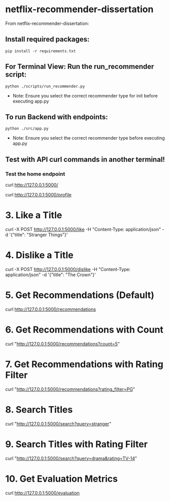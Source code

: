 # netflix-recommender-dissertation

From netflix-recommender-dissertation:

## Install required packages:

`pip install -r requirements.txt`

## For Terminal View: Run the run_recommender script:

`python ./scripts/run_recommender.py`

- Note: Ensure you select the correct recommender type for init before executing app.py

## To run Backend with endpoints:

`python ./src/app.py`

- Note: Ensure you select the correct recommender type before executing app.py

## Test with API curl commands in another terminal!

### Test the home endpoint

curl http://127.0.0.1:5000/

curl http://127.0.0.1:5000/profile

# 3. Like a Title
curl -X POST http://127.0.0.1:5000/like -H "Content-Type: application/json" -d '{"title": "Stranger Things"}'

# 4. Dislike a Title
curl -X POST http://127.0.0.1:5000/dislike -H "Content-Type: application/json" -d '{"title": "The Crown"}'

# 5. Get Recommendations (Default)
curl http://127.0.0.1:5000/recommendations


# 6. Get Recommendations with Count 
curl "http://127.0.0.1:5000/recommendations?count=5"

# 7. Get Recommendations with Rating Filter
curl "http://127.0.0.1:5000/recommendations?rating_filter=PG"

# 8. Search Titles
curl "http://127.0.0.1:5000/search?query=stranger"

# 9. Search Titles with Rating Filter
curl "http://127.0.0.1:5000/search?query=drama&rating=TV-14"

# 10. Get Evaluation Metrics
curl http://127.0.0.1:5000/evaluation